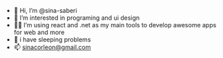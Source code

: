 - 👋 Hi, I’m @sina-saberi
- 👀 I’m interested in programing and ui design 
- 👨‍💼 I’m using react and .net as my main tools to develop awesome apps for web and more
- 🥴 i have sleeping problems
- 📫 sinacorleon@gmail.com


